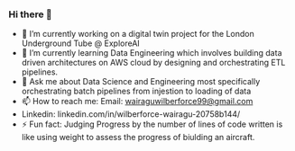 ### Hi there 👋


- 🔭 I’m currently working on a digital twin project for the London Underground Tube @ ExploreAI
- 🌱 I’m currently learning Data Engineering which involves building data driven architectures on AWS cloud by designing and orchestrating ETL pipelines.
- 💬 Ask me about Data Science and Engineering most specifically orchestrating batch pipelines from injestion to loading of data
- 📫 How to reach me: Email: wairaguwilberforce99@gmail.com
- Linkedin: linkedin.com/in/wilberforce-wairagu-20758b144/
- ⚡ Fun fact: Judging Progress by the number of lines of code written is 
               like using weight to assess the progress of biulding an aircraft.
